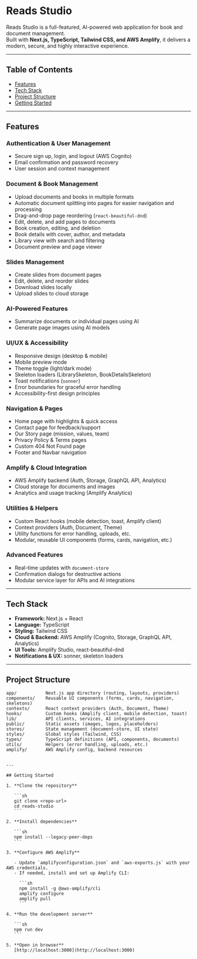 # Reads Studio

Reads Studio is a full-featured, AI-powered web application for book and document management.  
Built with **Next.js, TypeScript, Tailwind CSS, and AWS Amplify**, it delivers a modern, secure, and highly interactive experience.

---

## Table of Contents

- [Features](#features)
- [Tech Stack](#tech-stack)
- [Project Structure](#project-structure)
- [Getting Started](#getting-started)

---

## Features

### Authentication & User Management

- Secure sign up, login, and logout (AWS Cognito)
- Email confirmation and password recovery
- User session and context management

### Document & Book Management

- Upload documents and books in multiple formats
- Automatic document splitting into pages for easier navigation and processing
- Drag-and-drop page reordering (`react-beautiful-dnd`)
- Edit, delete, and add pages to documents
- Book creation, editing, and deletion
- Book details with cover, author, and metadata
- Library view with search and filtering
- Document preview and page viewer

### Slides Management

- Create slides from document pages
- Edit, delete, and reorder slides
- Download slides locally
- Upload slides to cloud storage

### AI-Powered Features

- Summarize documents or individual pages using AI
- Generate page images using AI models

### UI/UX & Accessibility

- Responsive design (desktop & mobile)
- Mobile preview mode
- Theme toggle (light/dark mode)
- Skeleton loaders (LibrarySkeleton, BookDetailsSkeleton)
- Toast notifications (`sonner`)
- Error boundaries for graceful error handling
- Accessibility-first design principles

### Navigation & Pages

- Home page with highlights & quick access
- Contact page for feedback/support
- Our Story page (mission, values, team)
- Privacy Policy & Terms pages
- Custom 404 Not Found page
- Footer and Navbar navigation

### Amplify & Cloud Integration

- AWS Amplify backend (Auth, Storage, GraphQL API, Analytics)
- Cloud storage for documents and images
- Analytics and usage tracking (Amplify Analytics)

### Utilities & Helpers

- Custom React hooks (mobile detection, toast, Amplify client)
- Context providers (Auth, Document, Theme)
- Utility functions for error handling, uploads, etc.
- Modular, reusable UI components (forms, cards, navigation, etc.)

### Advanced Features

- Real-time updates with `document-store`
- Confirmation dialogs for destructive actions
- Modular service layer for APIs and AI integrations

---

## Tech Stack

- **Framework:** Next.js + React
- **Language:** TypeScript
- **Styling:** Tailwind CSS
- **Cloud & Backend:** AWS Amplify (Cognito, Storage, GraphQL API, Analytics)
- **UI Tools:** Amplify Studio, react-beautiful-dnd
- **Notifications & UX:** sonner, skeleton loaders

---

## Project Structure

```text
app/           Next.js app directory (routing, layouts, providers)
components/    Reusable UI components (forms, cards, navigation, skeletons)
contexts/      React context providers (Auth, Document, Theme)
hooks/         Custom hooks (Amplify client, mobile detection, toast)
lib/           API clients, services, AI integrations
public/        Static assets (images, logos, placeholders)
stores/        State management (document-store, UI state)
styles/        Global styles (Tailwind, CSS)
types/         TypeScript definitions (API, components, documents)
utils/         Helpers (error handling, uploads, etc.)
amplify/       AWS Amplify config, backend resources
```

````

---

## Getting Started

1. **Clone the repository**

   ```sh
   git clone <repo-url>
   cd reads-studio
   ```

2. **Install dependencies**

   ```sh
   npm install --legacy-peer-deps
   ```

3. **Configure AWS Amplify**

   - Update `amplifyconfiguration.json` and `aws-exports.js` with your AWS credentials.
   - If needed, install and set up Amplify CLI:

     ```sh
     npm install -g @aws-amplify/cli
     amplify configure
     amplify pull
     ```

4. **Run the development server**

   ```sh
   npm run dev
   ```

5. **Open in browser**
   [http://localhost:3000](http://localhost:3000)
````
